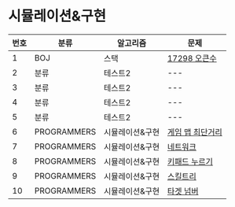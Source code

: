 # 시뮬레이션&구현

|번호|분류|알고리즘|문제
|---|------|---|---|
|1|BOJ|스택|[17298 오큰수](http://www.google.co.kr)|
|2|분류|테스트2|---|
|3|분류|테스트2|---|
|4|분류|테스트2|---|
|5|분류|테스트2|---|
|6|PROGRAMMERS|시뮬레이션&구현|[게임 맵 최단거리](https://school.programmers.co.kr/learn/courses/30/lessons/1844)|
|7|PROGRAMMERS|시뮬레이션&구현|[네트워크](https://school.programmers.co.kr/learn/courses/30/lessons/43162)|
|8|PROGRAMMERS|시뮬레이션&구현|[키패드 누르기](https://school.programmers.co.kr/learn/courses/30/lessons/67256)|
|9|PROGRAMMERS|시뮬레이션&구현|[스킬트리](https://school.programmers.co.kr/learn/courses/30/lessons/49993)|
|10|PROGRAMMERS|시뮬레이션&구현|[타겟 넘버](https://school.programmers.co.kr/learn/courses/30/lessons/43165)|

